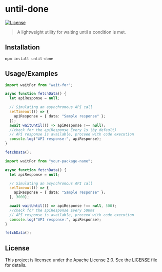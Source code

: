 # until-done

[![License](https://img.shields.io/badge/license-Apache%202.0-blue.svg)](https://github.com/your-username/your-package-name/blob/main/LICENSE)

> A lightweight utility for waiting until a condition is met.

## Installation

```shell
npm install until-done
```

## Usage/Examples

```typescript
import waitFor from "wait-for";

async function fetchData() {
  let apiResponse = null;

  // Simulating an asynchronous API call
  setTimeout(() => {
    apiResponse = { data: "Sample response" };
  });
  await waitUntil(() => apiResponse !== null);
  //check for the apiResponse Every 1s (by default)
  // API response is available, proceed with code execution
  console.log("API response:", apiResponse);
}

fetchData();
```

```typescript
import waitFor from "your-package-name";

async function fetchData() {
  let apiResponse = null;

  // Simulating an asynchronous API call
  setTimeout(() => {
    apiResponse = { data: "Sample response" };
  }, 3000);

  await waitUntil(() => apiResponse !== null, 500);
  //check for the apiResponse Every 500ms
  // API response is available, proceed with code execution
  console.log("API response:", apiResponse);
}

fetchData();
```

## License

This project is licensed under the Apache License 2.0. See the [LICENSE](https://choosealicense.com/licenses/apache-2.0/) file for details.
